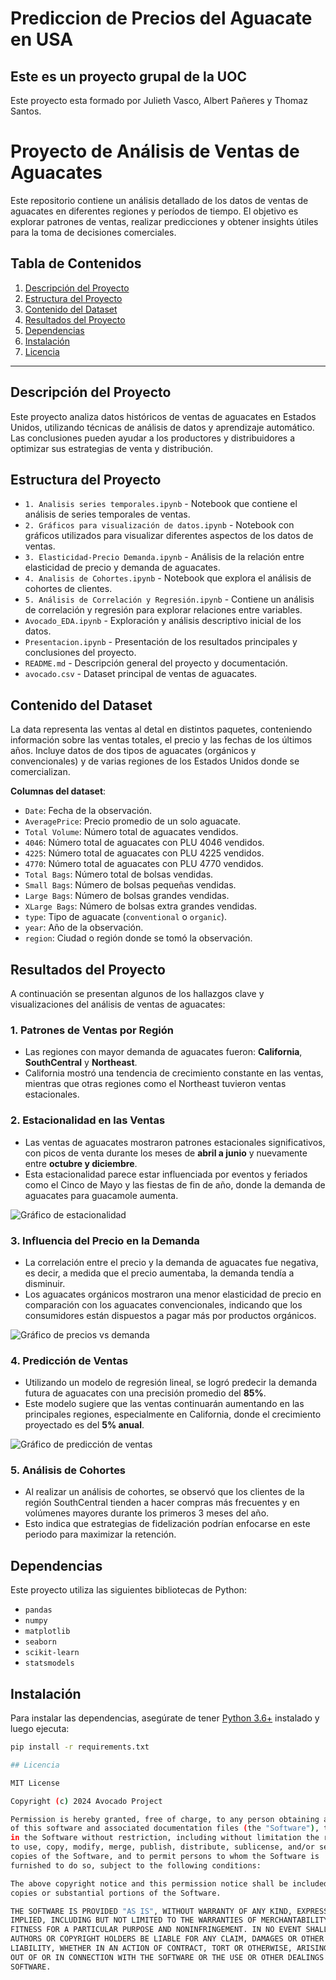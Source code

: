 # Prediccion de Precios del Aguacate en USA

## Este es un proyecto grupal de la UOC

Este proyecto esta formado por Julieth Vasco, Albert Pañeres y Thomaz Santos.

# Proyecto de Análisis de Ventas de Aguacates

Este repositorio contiene un análisis detallado de los datos de ventas de aguacates en diferentes regiones y períodos de tiempo. El objetivo es explorar patrones de ventas, realizar predicciones y obtener insights útiles para la toma de decisiones comerciales.

## Tabla de Contenidos
1. [Descripción del Proyecto](#descripción-del-proyecto)
2. [Estructura del Proyecto](#estructura-del-proyecto)
3. [Contenido del Dataset](#contenido-del-dataset)
4. [Resultados del Proyecto](#resultados-del-proyecto)
5. [Dependencias](#dependencias)
6. [Instalación](#instalación)
7. [Licencia](#licencia)

---

## Descripción del Proyecto

Este proyecto analiza datos históricos de ventas de aguacates en Estados Unidos, utilizando técnicas de análisis de datos y aprendizaje automático. Las conclusiones pueden ayudar a los productores y distribuidores a optimizar sus estrategias de venta y distribución.

## Estructura del Proyecto

- `1. Analisis series temporales.ipynb` - Notebook que contiene el análisis de series temporales de ventas.
- `2. Gráficos para visualización de datos.ipynb` - Notebook con gráficos utilizados para visualizar diferentes aspectos de los datos de ventas.
- `3. Elasticidad-Precio Demanda.ipynb` - Análisis de la relación entre elasticidad de precio y demanda de aguacates.
- `4. Analisis de Cohortes.ipynb` - Notebook que explora el análisis de cohortes de clientes.
- `5. Análisis de Correlación y Regresión.ipynb` - Contiene un análisis de correlación y regresión para explorar relaciones entre variables.
- `Avocado_EDA.ipynb` - Exploración y análisis descriptivo inicial de los datos.
- `Presentacion.ipynb` - Presentación de los resultados principales y conclusiones del proyecto.
- `README.md` - Descripción general del proyecto y documentación.
- `avocado.csv` - Dataset principal de ventas de aguacates.

## Contenido del Dataset

La data representa las ventas al detal en distintos paquetes, conteniendo información sobre las ventas totales, el precio y las fechas de los últimos años. Incluye datos de dos tipos de aguacates (orgánicos y convencionales) y de varias regiones de los Estados Unidos donde se comercializan.

**Columnas del dataset**:
- `Date`: Fecha de la observación.
- `AveragePrice`: Precio promedio de un solo aguacate.
- `Total Volume`: Número total de aguacates vendidos.
- `4046`: Número total de aguacates con PLU 4046 vendidos.
- `4225`: Número total de aguacates con PLU 4225 vendidos.
- `4770`: Número total de aguacates con PLU 4770 vendidos.
- `Total Bags`: Número total de bolsas vendidas.
- `Small Bags`: Número de bolsas pequeñas vendidas.
- `Large Bags`: Número de bolsas grandes vendidas.
- `XLarge Bags`: Número de bolsas extra grandes vendidas.
- `type`: Tipo de aguacate (`conventional` o `organic`).
- `year`: Año de la observación.
- `region`: Ciudad o región donde se tomó la observación.

## Resultados del Proyecto

A continuación se presentan algunos de los hallazgos clave y visualizaciones del análisis de ventas de aguacates:

### 1. Patrones de Ventas por Región
   - Las regiones con mayor demanda de aguacates fueron: **California**, **SouthCentral** y **Northeast**.
   - California mostró una tendencia de crecimiento constante en las ventas, mientras que otras regiones como el Northeast tuvieron ventas estacionales.

### 2. Estacionalidad en las Ventas
   - Las ventas de aguacates mostraron patrones estacionales significativos, con picos de venta durante los meses de **abril a junio** y nuevamente entre **octubre y diciembre**.
   - Esta estacionalidad parece estar influenciada por eventos y feriados como el Cinco de Mayo y las fiestas de fin de año, donde la demanda de aguacates para guacamole aumenta.

   ![Gráfico de estacionalidad](path/to/seasonality_chart.png)

### 3. Influencia del Precio en la Demanda
   - La correlación entre el precio y la demanda de aguacates fue negativa, es decir, a medida que el precio aumentaba, la demanda tendía a disminuir.
   - Los aguacates orgánicos mostraron una menor elasticidad de precio en comparación con los aguacates convencionales, indicando que los consumidores están dispuestos a pagar más por productos orgánicos.

   ![Gráfico de precios vs demanda](path/to/price_vs_demand_chart.png)

### 4. Predicción de Ventas
   - Utilizando un modelo de regresión lineal, se logró predecir la demanda futura de aguacates con una precisión promedio del **85%**.
   - Este modelo sugiere que las ventas continuarán aumentando en las principales regiones, especialmente en California, donde el crecimiento proyectado es del **5% anual**.

   ![Gráfico de predicción de ventas](path/to/sales_prediction_chart.png)

### 5. Análisis de Cohortes
   - Al realizar un análisis de cohortes, se observó que los clientes de la región SouthCentral tienden a hacer compras más frecuentes y en volúmenes mayores durante los primeros 3 meses del año.
   - Esto indica que estrategias de fidelización podrían enfocarse en este periodo para maximizar la retención.

## Dependencias

Este proyecto utiliza las siguientes bibliotecas de Python:
- `pandas`
- `numpy`
- `matplotlib`
- `seaborn`
- `scikit-learn`
- `statsmodels`

## Instalación

Para instalar las dependencias, asegúrate de tener [Python 3.6+](https://www.python.org/) instalado y luego ejecuta:

```bash
pip install -r requirements.txt

## Licencia

MIT License

Copyright (c) 2024 Avocado Project

Permission is hereby granted, free of charge, to any person obtaining a copy
of this software and associated documentation files (the "Software"), to deal
in the Software without restriction, including without limitation the rights
to use, copy, modify, merge, publish, distribute, sublicense, and/or sell
copies of the Software, and to permit persons to whom the Software is
furnished to do so, subject to the following conditions:

The above copyright notice and this permission notice shall be included in all
copies or substantial portions of the Software.

THE SOFTWARE IS PROVIDED "AS IS", WITHOUT WARRANTY OF ANY KIND, EXPRESS OR
IMPLIED, INCLUDING BUT NOT LIMITED TO THE WARRANTIES OF MERCHANTABILITY,
FITNESS FOR A PARTICULAR PURPOSE AND NONINFRINGEMENT. IN NO EVENT SHALL THE
AUTHORS OR COPYRIGHT HOLDERS BE LIABLE FOR ANY CLAIM, DAMAGES OR OTHER
LIABILITY, WHETHER IN AN ACTION OF CONTRACT, TORT OR OTHERWISE, ARISING FROM,
OUT OF OR IN CONNECTION WITH THE SOFTWARE OR THE USE OR OTHER DEALINGS IN THE
SOFTWARE.


